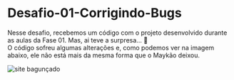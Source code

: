 # Desafio-01-Corrigindo-Bugs
Nesse desafio, recebemos um código com o projeto desenvolvido durante as aulas da Fase 01.
Mas, ai teve a surpresa...  👀  
O código sofreu algumas alterações e, como podemos ver na imagem abaixo, ele não está mais da mesma forma que o Maykão deixou. 


![site bagunçado](https://efficient-sloth-d85.notion.site/image/https%3A%2F%2Fs3-us-west-2.amazonaws.com%2Fsecure.notion-static.com%2Fa29a32b1-069e-4e79-af05-d69f772bccb5%2FUntitled.png?id=8f89f434-cf5e-47a9-8612-c55e35452cfd&table=block&spaceId=08f749ff-d06d-49a8-a488-9846e081b224&width=2000&userId=&cache=v2)
 
